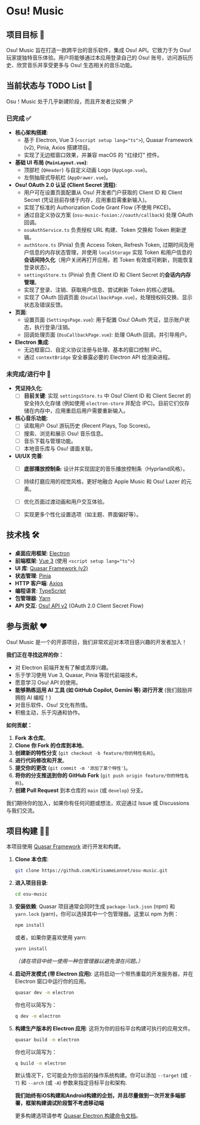 # Osu! Music

## 项目目标 🚀

Osu! Music 旨在打造一款跨平台的音乐软件，集成 Osu! API。它致力于为 Osu! 玩家提独特音乐体验。用户将能够通过本应用登录自己的 Osu! 账号，访问游玩历史、欣赏音乐并享受更多与 Osu! 生态相关的音乐功能。

## 当前状态与 TODO List 📝
Osu！Music 处于几乎新建阶段，而且开发者比较懒 ;P

### 已完成 ✅

*   **核心架构搭建**:
    *   基于 Electron, Vue 3 (`<script setup lang="ts">`), Quasar Framework (v2), Pinia, Axios 搭建项目。
    *   实现了无边框窗口效果，并兼容 macOS 的 "红绿灯" 控件。
*   **基础 UI 布局 (`MainLayout.vue`)**:
    *   顶部栏 (`QHeader`) 与自定义动画 Logo (`AppLogo.vue`)。
    *   左侧抽屉式导航栏 (`AppDrawer.vue`)。
*   **Osu! OAuth 2.0 认证 (Client Secret 流程)**:
    *   用户可在设置页面配置从 Osu! 开发者门户获取的 Client ID 和 Client Secret (凭证目前存储于内存，应用重启需重新输入)。
    *   实现了标准的 Authorization Code Grant Flow (不使用 PKCE)。
    *   通过自定义协议方案 (`osu-music-fusion://oauth/callback`) 处理 OAuth 回调。
    *   `osuAuthService.ts` 负责授权 URL 构建、Token 交换和 Token 刷新逻辑。
    *   `authStore.ts` (Pinia) 负责 Access Token, Refresh Token, 过期时间及用户信息的内存状态管理，并使用 `localStorage` 实现 Token 和用户信息的**会话间持久化**（用户关闭再打开应用，若 Token 有效或可刷新，则能恢复登录状态）。
    *   `settingsStore.ts` (Pinia) 负责 Client ID 和 Client Secret 的**会话内内存管理**。
    *   实现了登录、注销、获取用户信息、尝试刷新 Token 的核心逻辑。
    *   实现了 OAuth 回调页面 (`OsuCallbackPage.vue`)，处理授权码交换、显示状态及错误反馈。
*   **页面**:
    *   设置页面 (`SettingsPage.vue`): 用于配置 Osu! OAuth 凭证，显示账户状态，执行登录/注销。
    *   回调处理页面 (`OsuCallbackPage.vue`): 处理 OAuth 回调，并引导用户。
*   **Electron 集成**:
    *   无边框窗口、自定义协议注册与处理、基本的窗口控制 IPC。
    *   通过 `contextBridge` 安全暴露必要的 Electron API 给渲染进程。

### 未完成/进行中 🚧

*   **凭证持久化**:
    *   [ ] **目前关键**: 实现 `settingsStore.ts` 中 Osu! Client ID 和 Client Secret 的安全持久化存储 (例如使用 `electron-store` 并配合 IPC)。目前它们仅存储在内存中，应用重启后用户需要重新输入。
*   **核心音乐功能**:
    *   [ ] 读取用户 Osu! 游玩历史 (Recent Plays, Top Scores)。
    *   [ ] 搜索、浏览和展示 Osu! 音乐信息。
    *   [ ] 音乐下载与管理功能。
    *   [ ] 本地音乐库与 Osu! 谱面关联。
*   **UI/UX 完善**:
    *   [ ] **底部播放控制条**: 设计并实现固定的音乐播放控制条（Hyprland风格）。
    *   [ ] 持续打磨应用的视觉风格，更好地融合 Apple Music 和 Osu! Lazer 的元素。
    *   [ ] 优化页面过渡动画和用户交互体验。
    *   [ ] 实现更多个性化设置选项（如主题、界面偏好等）。
 
    
## 技术栈 🛠️

*   **桌面应用框架**: [Electron](https://www.electronjs.org/)
*   **前端框架**: [Vue 3](https://vuejs.org/) (使用 `<script setup lang="ts">`)
*   **UI 库**: [Quasar Framework (v2)](https://quasar.dev/)
*   **状态管理**: [Pinia](https://pinia.vuejs.org/)
*   **HTTP 客户端**: [Axios](https://axios-http.com/)
*   **编程语言**: [TypeScript](https://www.typescriptlang.org/)
*   **包管理器**: [Yarn](https://yarnpkg.com/)
*   **API 交互**: [Osu! API v2](https://osu.ppy.sh/docs/index.html) (OAuth 2.0 Client Secret Flow)

## 参与贡献 ❤️

Osu! Music 是一个的开源项目，我们非常欢迎对本项目感兴趣的开发者加入！

**我们正在寻找这样的你：**

*   对 Electron 前端开发有了解或浓厚兴趣。
*   乐于学习使用 Vue 3, Quasar, Pinia 等现代前端技术。
*   愿意学习 Osu! API 的使用。
*   **能够熟练运用 AI 工具 (如 GitHub Copilot, Gemini 等) 进行开发** (我们鼓励并拥抱 AI 编程！)
*   对音乐软件、Osu! 文化有热情。
*   积极主动，乐于沟通和协作。

**如何贡献：**

1.  **Fork 本仓库**。
2.  **Clone 你 Fork 的仓库到本地**。
3.  **创建新的特性分支** (`git checkout -b feature/你的特性名称`)。
4.  **进行代码修改和开发**。
5.  **提交你的更改** (`git commit -m '添加了某个特性'`)。
6.  **将你的分支推送到你的 GitHub Fork** (`git push origin feature/你的特性名称`)。
7.  **创建 Pull Request** 到本仓库的 `main` (或 `develop`) 分支。


我们期待你的加入，如果你有任何问题或想法，欢迎通过 Issue 或 Discussions 与我们交流。

## 项目构建 🧑‍💻

本项目使用 [Quasar Framework](https://quasar.dev/) 进行开发和构建。

1.  **Clone 本仓库**:
    ```bash
    git clone https://github.com/KirisameLonnet/osu-music.git
    ```
2.  **进入项目目录**:
    ```bash
    cd osu-music
    ```
3.  **安装依赖**:
    Quasar 项目通常会同时生成 `package-lock.json` (npm) 和 `yarn.lock` (yarn)，你可以选择其中一个包管理器。这里以 npm 为例：
    ```bash
    npm install
    ```
    或者，如果你更喜欢使用 yarn:
    ```bash
    yarn install
    ```
    *（请在项目中统一使用一种包管理器以避免潜在问题。）*

4.  **启动开发模式 (带 Electron 应用)**:
    这将启动一个带热重载的开发服务器，并在 Electron 窗口中运行你的应用。
    ```bash
    quasar dev -m electron
    ```
    你也可以简写为：
    ```bash
    q dev -m electron
    ```

5.  **构建生产版本的 Electron 应用**:
    这将为你的目标平台构建可执行的应用文件。
    ```bash
    quasar build -m electron
    ```
    你也可以简写为：
    ```bash
    q build -m electron
    ```
    默认情况下，它可能会为你当前的操作系统构建。你可以添加 `--target` (或 `-T`) 和 `--arch` (或 `-A`) 参数来指定目标平台和架构.
    
    **我们始终有iOS构建和Android构建的企划，并且尽量做到一次开发多端部署，框架构建调试阶段暂不考虑移动端**
    
    更多构建选项请参考 [Quasar Electron 构建命令文档](https://quasar.dev/quasar-cli-vite/developing-electron-apps/build-commands)。


